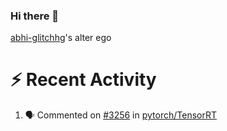 ### Hi there 👋


[abhi-glitchhg](https://github.com/abhi-glitchhg)'s alter ego



# :zap: Recent Activity

<!--START_SECTION:activity-->
1. 🗣 Commented on [#3256](https://github.com/pytorch/TensorRT/issues/3256#issuecomment-2429343187) in [pytorch/TensorRT](https://github.com/pytorch/TensorRT)
<!--END_SECTION:activity-->


